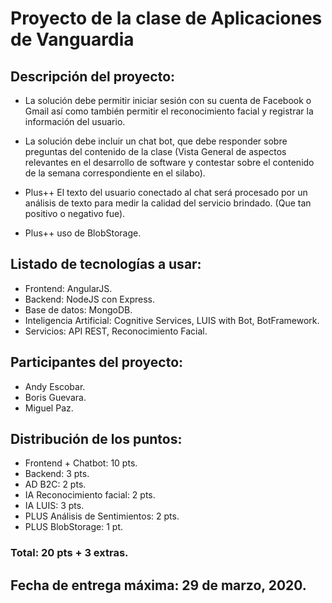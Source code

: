 # Proyecto de la clase de Aplicaciones de Vanguardia

## Descripción del proyecto:
- La solución debe permitir iniciar sesión con su cuenta de Facebook o Gmail así como también permitir el reconocimiento facial y registrar la información del usuario.

- La solución debe incluir un chat bot, que debe responder sobre preguntas del contenido de la clase (Vista General de aspectos relevantes en el desarrollo de software y contestar sobre el contenido de la semana correspondiente en el silabo).

- Plus++ El texto del usuario conectado al chat será procesado por un análisis de texto para medir la calidad del servicio brindado. (Que tan positivo o negativo fue).

- Plus++ uso de BlobStorage.

## Listado de tecnologías a usar:

- Frontend: AngularJS.
- Backend: NodeJS con Express.
- Base de datos: MongoDB.
- Inteligencia Artificial: Cognitive Services, LUIS with Bot, BotFramework.
- Servicios: API REST, Reconocimiento Facial.

## Participantes del proyecto:
- Andy Escobar.
- Boris Guevara.
- Miguel Paz.

## Distribución de los puntos:
- Frontend + Chatbot: 10 pts.
- Backend: 3 pts.
- AD B2C: 2 pts.
- IA Reconocimiento facial: 2 pts.
- IA LUIS: 3 pts.
- PLUS Análisis de Sentimientos: 2 pts.
- PLUS BlobStorage: 1 pt.
###         Total: 20 pts + 3 extras.
## Fecha de entrega máxima: 29 de marzo, 2020.

